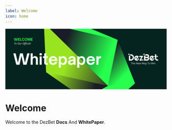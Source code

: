 ```yaml
---
label: Welcome
icon: home
---
```

![](/static/headers/Welcome.png)

# Welcome

Welcome to the DezBet **Docs** And **WhitePaper**.

